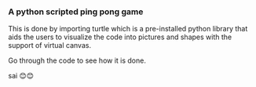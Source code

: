 ### A python scripted ping pong game

This is done by importing turtle which is a pre-installed python library that aids the users to visualize the code into pictures and shapes with the support of virtual canvas.

Go through the code to see how it is done.


sai
😊😊
